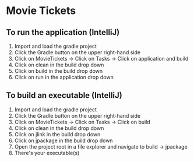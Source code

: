# Movie Tickets

## To run the application (IntelliJ)
1. Import and load the gradle project
2. Click the Gradle button on the upper right-hand side
3. Click on MovieTickets -> Click on Tasks -> Click on application and build
4. Click on clean in the build drop down
5. Click on build in the build drop down
6. Click on run in the application drop down

## To build an executable (IntelliJ)
1. Import and load the gradle project
2. Click the Gradle button on the upper right-hand side
3. Click on MovieTickets -> Click on Tasks -> Click on build
4. Click on clean in the build drop down
5. Click on jlink in the build drop down
6. Click on jpackage in the build drop down
7. Open the project root in a file explorer and navigate to build -> jpackage
8. There's your executable(s)
